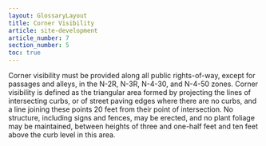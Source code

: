 ```yaml
---
layout: GlossaryLayout
title: Corner Visibility
article: site-development
article_number: 7
section_number: 5
toc: true
---
```


Corner visibility must be provided along all public rights-of-way, except for passages and alleys, in the N-2R, N-3R, N-4-30, and N-4-50 zones. Corner visibility is defined as the triangular area formed by projecting the lines of intersecting curbs, or of street paving edges where there are no curbs, and a line joining these points 20 feet from their point of intersection. No structure, including signs and fences, may be erected, and no plant foliage may be maintained, between heights of three and one-half feet and ten feet above the curb level in this area.
